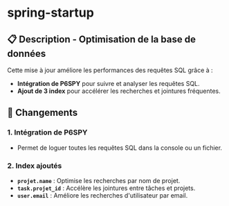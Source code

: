 # spring-startup

## 📋 Description - Optimisation de la base de données
Cette mise à jour améliore les performances des requêtes SQL grâce à :
- **Intégration de P6SPY** pour suivre et analyser les requêtes SQL.
- **Ajout de 3 index** pour accélérer les recherches et jointures fréquentes.

## 🚀 Changements

### 1. Intégration de P6SPY
- Permet de loguer toutes les requêtes SQL dans la console ou un fichier.

### 2. Index ajoutés
- **`projet.name`** : Optimise les recherches par nom de projet.
- **`task.projet_id`** : Accélère les jointures entre tâches et projets.
- **`user.email`** : Améliore les recherches d'utilisateur par email.
